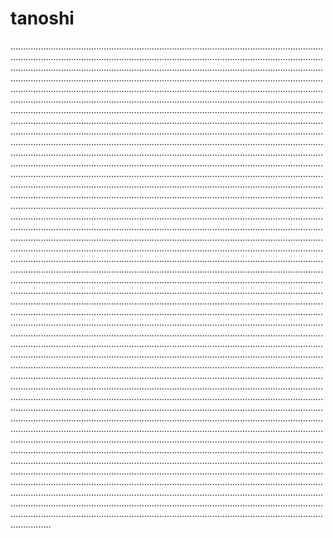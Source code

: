 # tanoshi
............................................................................................................................................................................................................................................................................................................................................................................................................................................................................................................................................................................................................................................................................................................................................................................................................................................................................................................................................................................................................................................................................................................................................................................................................................................................................................................................................................................................................................................................................................................................................................................................................................................................................................................................................................................................................................................................................................................................................................................................................................................................................................................................................................................................................................................................................................................................................................................................................................................................................................................................................................................................................................................................................................................................................................................................................................................................................................................................................................................................................................................................................................................................................................................................................................................................................................................................................................................................................................................................................................................................................................................................................................................................................................................................................................................................................................................................................................................................................................................................................................................................................................................................................................................................................................................................................................................................................................................................................................................................................................................................................................................................................................................................................................................................................................................................................................................................................................................................................................................................................................................................................................................................................................................................................................................................................................................................................................................................................................................................................................................................................................................................................................................................................................................................................................................................................................